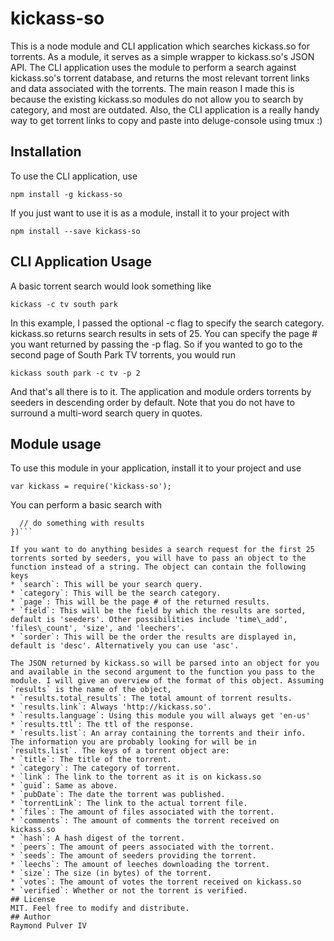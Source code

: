 # kickass-so
This is a node module and CLI application which searches kickass.so for torrents. As a module, it serves as a simple wrapper to kickass.so's JSON API. The CLI application uses the module to perform a search against kickass.so's torrent database, and returns the most relevant torrent links and data associated with the torrents. The main reason I made this is because the existing kickass.so modules do not allow you to search by category, and most are outdated. Also, the CLI application is a really handy way to get torrent links to copy and paste into deluge-console using tmux :)

## Installation
To use the CLI application, use

```npm install -g kickass-so```

If you just want to use it is as a module, install it to your project with

```npm install --save kickass-so```

## CLI Application Usage
A basic torrent search would look something like

```kickass -c tv south park```

In this example, I passed the optional -c flag to specify the search category. kickass.so returns search results in sets of 25. You can specify the page # you want returned by passing the -p flag. So if you wanted to go to the second page of South Park TV torrents, you would run

```kickass south park -c tv -p 2```

And that's all there is to it. The application and module orders torrents by seeders in descending order by default. Note that you do not have to surround a multi-word search query in quotes.

## Module usage
To use this module in your application, install it to your project and use

```var kickass = require('kickass-so');```

You can perform a basic search with

```kickass('search query', function (err, results) {
  // do something with results
})```

If you want to do anything besides a search request for the first 25 torrents sorted by seeders, you will have to pass an object to the function instead of a string. The object can contain the following keys
* `search`: This will be your search query.
* `category`: This will be the search category.
* `page`: This will be the page # of the returned results.
* `field`: This will be the field by which the results are sorted, default is 'seeders'. Other possibilities include 'time\_add', 'files\_count', 'size', and 'leechers'.
* `sorder`: This will be the order the results are displayed in, default is 'desc'. Alternatively you can use 'asc'.

The JSON returned by kickass.so will be parsed into an object for you and available in the second argument to the function you pass to the module. I will give an overview of the format of this object. Assuming `results` is the name of the object,
* `results.total_results`: The total amount of torrent results.
* `results.link`: Always 'http://kickass.so'.
* `results.language`: Using this module you will always get 'en-us'
* `results.ttl`: The ttl of the response.
* `results.list`: An array containing the torrents and their info.
The information you are probably looking for will be in `results.list`. The keys of a torrent object are:
* `title`: The title of the torrent.
* `category`: The category of torrent.
* `link`: The link to the torrent as it is on kickass.so
* `guid`: Same as above.
* `pubDate`: The date the torrent was published.
* `torrentLink`: The link to the actual torrent file.
* `files`: The amount of files associated with the torrent.
* `comments`: The amount of comments the torrent received on kickass.so
* `hash`: A hash digest of the torrent.
* `peers`: The amount of peers associated with the torrent.
* `seeds`: The amount of seeders providing the torrent.
* `leechs`: The amount of leeches downloading the torrent.
* `size`: The size (in bytes) of the torrent.
* `votes`: The amount of votes the torrent received on kickass.so
* `verified`: Whether or not the torrent is verified.
## License
MIT. Feel free to modify and distribute.
## Author
Raymond Pulver IV
